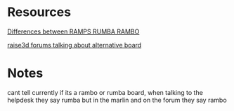 # Resources


[Differences between RAMPS RUMBA RAMBO](https://hackaday.com/2013/09/06/3d-printering-electronics-boards/)

[raise3d forums talking about alternative board](https://forum.raise3d.com/viewtopic.php?t=8612)









# Notes
cant tell currently if its a rambo or rumba board, when talking to the helpdesk they say rumba but in the marlin and on the forum they say rambo
